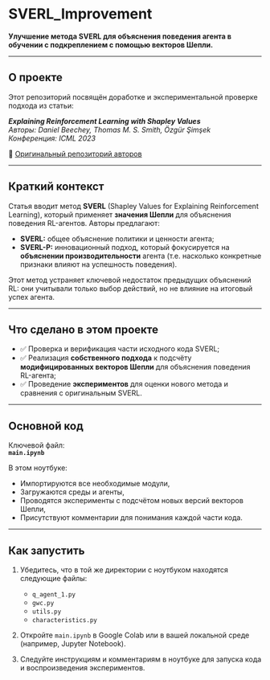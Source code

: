 # SVERL_Improvement

**Улучшение метода SVERL для объяснения поведения агента в обучении с подкреплением с помощью векторов Шепли.**

---

## О проекте

Этот репозиторий посвящён доработке и экспериментальной проверке подхода из статьи:

***Explaining Reinforcement Learning with Shapley Values***  
*Авторы: Daniel Beechey, Thomas M. S. Smith, Özgür Şimşek*  
*Конференция: ICML 2023*

🔗 [Оригинальный репозиторий авторов](https://github.com/djeb20/SVERL_icml_2023)

---

## Краткий контекст

Статья вводит метод **SVERL** (Shapley Values for Explaining Reinforcement Learning), который применяет **значения Шепли** для объяснения поведения RL-агентов. Авторы предлагают:

- **SVERL:** общее объяснение политики и ценности агента;
- **SVERL-P:** инновационный подход, который фокусируется на **объяснении производительности** агента (т.е. насколько конкретные признаки влияют на успешность поведения).

Этот метод устраняет ключевой недостаток предыдущих объяснений RL: они учитывали только выбор действий, но не влияние на итоговый успех агента.

---

## Что сделано в этом проекте

- ✅ Проверка и верификация части исходного кода SVERL;
- ✅ Реализация **собственного подхода** к подсчёту **модифицированных векторов Шепли** для объяснения поведения RL-агента;
- ✅ Проведение **экспериментов** для оценки нового метода и сравнения с оригинальным SVERL.

---

## Основной код

Ключевой файл:  
**`main.ipynb`**

В этом ноутбуке:

- Импортируются все необходимые модули,
- Загружаются среды и агенты,
- Проводятся эксперименты с подсчётом новых версий векторов Шепли,
- Присутствуют комментарии для понимания каждой части кода.

---

## Как запустить

1. Убедитесь, что в той же директории с ноутбуком находятся следующие файлы:

   - `q_agent_1.py`
   - `gwc.py`
   - `utils.py`
   - `characteristics.py`

2. Откройте `main.ipynb` в Google Colab или в вашей локальной среде (например, Jupyter Notebook).

3. Следуйте инструкциям и комментариям в ноутбуке для запуска кода и воспроизведения экспериментов.
